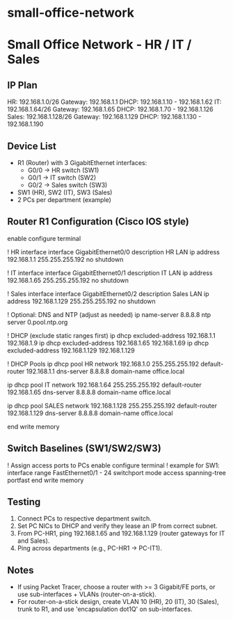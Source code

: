 # small-office-network
Small Office Network - HR / IT / Sales
======================================

IP Plan
-------
HR:    192.168.1.0/26     Gateway: 192.168.1.1     DHCP: 192.168.1.10 - 192.168.1.62
IT:    192.168.1.64/26    Gateway: 192.168.1.65    DHCP: 192.168.1.70 - 192.168.1.126
Sales: 192.168.1.128/26   Gateway: 192.168.1.129   DHCP: 192.168.1.130 - 192.168.1.190

Device List
-----------
- R1 (Router) with 3 GigabitEthernet interfaces:
  - G0/0 -> HR switch (SW1)
  - G0/1 -> IT switch (SW2)
  - G0/2 -> Sales switch (SW3)
- SW1 (HR), SW2 (IT), SW3 (Sales)
- 2 PCs per department (example)

Router R1 Configuration (Cisco IOS style)
-----------------------------------------
enable
configure terminal

! HR interface
interface GigabitEthernet0/0
 description HR LAN
 ip address 192.168.1.1 255.255.255.192
 no shutdown

! IT interface
interface GigabitEthernet0/1
 description IT LAN
 ip address 192.168.1.65 255.255.255.192
 no shutdown

! Sales interface
interface GigabitEthernet0/2
 description Sales LAN
 ip address 192.168.1.129 255.255.255.192
 no shutdown

! Optional: DNS and NTP (adjust as needed)
ip name-server 8.8.8.8
ntp server 0.pool.ntp.org

! DHCP (exclude static ranges first)
ip dhcp excluded-address 192.168.1.1 192.168.1.9
ip dhcp excluded-address 192.168.1.65 192.168.1.69
ip dhcp excluded-address 192.168.1.129 192.168.1.129

! DHCP Pools
ip dhcp pool HR
 network 192.168.1.0 255.255.255.192
 default-router 192.168.1.1
 dns-server 8.8.8.8
 domain-name office.local

ip dhcp pool IT
 network 192.168.1.64 255.255.255.192
 default-router 192.168.1.65
 dns-server 8.8.8.8
 domain-name office.local

ip dhcp pool SALES
 network 192.168.1.128 255.255.255.192
 default-router 192.168.1.129
 dns-server 8.8.8.8
 domain-name office.local

end
write memory

Switch Baselines (SW1/SW2/SW3)
------------------------------
! Assign access ports to PCs
enable
configure terminal
! example for SW1:
interface range FastEthernet0/1 - 24
 switchport mode access
 spanning-tree portfast
end
write memory

Testing
-------
1) Connect PCs to respective department switch.
2) Set PC NICs to DHCP and verify they lease an IP from correct subnet.
3) From PC-HR1, ping 192.168.1.65 and 192.168.1.129 (router gateways for IT and Sales).
4) Ping across departments (e.g., PC-HR1 -> PC-IT1).

Notes
-----
- If using Packet Tracer, choose a router with >= 3 Gigabit/FE ports, or use sub-interfaces + VLANs (router-on-a-stick).
- For router-on-a-stick design, create VLAN 10 (HR), 20 (IT), 30 (Sales), trunk to R1, and use 'encapsulation dot1Q' on sub-interfaces.
